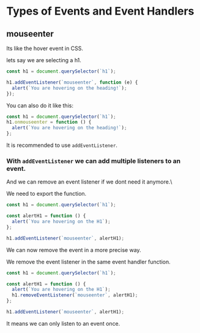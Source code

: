# Types of Events and Event Handlers

## mouseenter

Its like the hover event in CSS.

lets say we are selecting a h1.

```js
const h1 = document.querySelector(`h1`);

h1.addEventListener(`mouseenter`, function (e) {
  alert(`You are hovering on the heading!`);
});
```

You can also do it like this:

```js
const h1 = document.querySelector(`h1`);
h1.onmouseenter = function () {
  alert(`You are hovering on the heading!`);
};
```

It is recommended to use `addEventListener`.

### With `addEventListener` we can add multiple listeners to an event.

And we can remove an event listener if we dont need it anymore.\

We need to export the function.

```js
const h1 = document.querySelector(`h1`);

const alertH1 = function () {
  alert(`You are hovering on the H1`);
};

h1.addEventListener(`mouseenter`, alertH1);
```

We can now remove the event in a more precise way.

We remove the event listener in the same event handler function.

```js
const h1 = document.querySelector(`h1`);

const alertH1 = function () {
  alert(`You are hovering on the H1`);
  h1.removeEventListener(`mouseenter`, alertH1);
};

h1.addEventListener(`mouseenter`, alertH1);
```

It means we can only listen to an event once.
